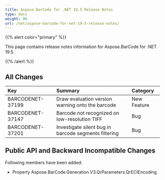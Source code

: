 ```yaml
---
title: Aspose.BarCode for .NET 19.5 Release Notes
type: docs
weight: 90
url: /net/aspose-barcode-for-net-19-5-release-notes/
---
```


{{% alert color="primary" %}} 

This page contains release notes information for Aspose.BarCode for .NET 19.5.

{{% /alert %}} 
## **All Changes**

|**Key**|**Summary**|**Category**|
| :- | :- | :- |
|BARCODENET-37199|Draw evaluation version warning onto the barcode|New Feature|
|BARCODENET-37147|Barcode not recognized on low-resolution TIFF|Bug|
|BARCODENET-37201|Investigate silent bug in barcode segments filtering|Bug|
## **Public API and Backward Incompatible Changes**
Following members have been added:

- Property Aspose.BarCode.Generation.V3.QrParameters.QrECIEncoding
